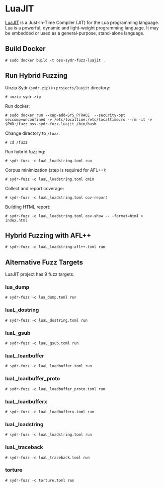 # LuaJIT

[LuaJIT][luajit-homepage] is a Just-In-Time Compiler (JIT) for the Lua
programming language. Lua is a powerful, dynamic and light-weight programming
language. It may be embedded or used as a general-purpose, stand-alone
language.

## Build Docker

    # sudo docker build -t oss-sydr-fuzz-luajit .

## Run Hybrid Fuzzing

Unzip Sydr (`sydr.zip`) in `projects/luajit` directory:

    # unzip sydr.zip

Run docker:

    # sudo docker run --cap-add=SYS_PTRACE  --security-opt seccomp=unconfined -v /etc/localtime:/etc/localtime:ro --rm -it -v $PWD:/fuzz oss-sydr-fuzz-luajit /bin/bash

Change directory to `/fuzz`:

    # cd /fuzz

Run hybrid fuzzing:

    # sydr-fuzz -c luaL_loadstring.toml run

Corpus minimization (step is required for AFL++):

    # sydr-fuzz -c luaL_loadstring.toml cmin

Collect and report coverage:

    # sydr-fuzz -c luaL_loadstring.toml cov-report

Building HTML report:

    # sydr-fuzz -c luaL_loadstring.toml cov-show -- -format=html > index.html

## Hybrid Fuzzing with AFL++

    # sydr-fuzz -c luaL_loadstring-afl++.toml run

## Alternative Fuzz Targets

LuaJIT project has 9 fuzz targets.

### lua_dump

    # sydr-fuzz -c lua_dump.toml run

### luaL_dostring

    # sydr-fuzz -c luaL_dostring.toml run

### luaL_gsub

    # sydr-fuzz -c luaL_gsub.toml run

### luaL_loadbuffer

    # sydr-fuzz -c luaL_loadbuffer.toml run

### luaL_loadbuffer_proto

    # sydr-fuzz -c luaL_loadbuffer_proto.toml run

### luaL_loadbufferx

    # sydr-fuzz -c luaL_loadbufferx.toml run

### luaL_loadstring

    # sydr-fuzz -c luaL_loadstring.toml run

### luaL_traceback

    # sydr-fuzz -c luaL_traceback.toml run

### torture

    # sydr-fuzz -c torture.toml run

[luajit-homepage]: http://luajit.org/
